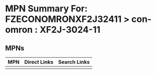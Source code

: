 



# MPN Summary For: FZECONOMRONXF2J32411 > con-omron : XF2J-3024-11

## MPNs
  

|MPN|Direct Links|Search Links|
| :--- | :--- | :--- |
||||
